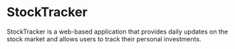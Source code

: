 # StockTracker
StockTracker is a web-based application that provides daily updates on the stock market and allows users to track their personal investments.
